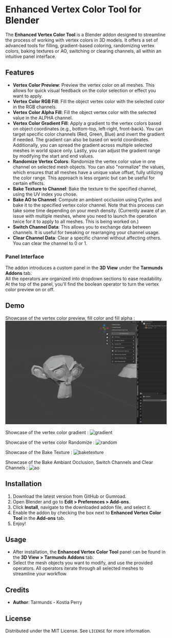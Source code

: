 # Enhanced Vertex Color Tool for Blender

The **Enhanced Vertex Color Tool** is a Blender addon designed to streamline the process of working with vertex colors in 3D models. It offers a set of advanced tools for filling, gradient-based coloring, randomizing vertex colors, baking textures or AO, switching or clearing channels, all within an intuitive panel interface.

## Features

- **Vertex Color Preview**: Preview the vertex color on all meshes. This allows for quick visual feedback on the color selection or effect you want to apply.
- **Vertex Color RGB Fill**: Fill the object vertex color with the selected color in the RGB channels.
- **Vertex Color Alpha Fill**: Fill the object vertex color with the selected value in the ALPHA channel.
- **Vertex Color Gradient Fill**: Apply a gradient to the vertex colors based on object coordinates (e.g., bottom-top, left-right, front-back). You can target specific color channels (Red, Green, Blue) and invert the gradient if needed. The gradient can also be based on world coordinates. Additionally, you can spread the gradient across multiple selected meshes in world space only. Lastly, you can adjust the gradient range by modifying the start and end values.
- **Randomize Vertex Colors**: Randomize the vertex color value in one channel on selected mesh objects. You can also "normalize" the values, which ensures that all meshes have a unique value offset, fully utilizing the color range. This approach is less organic but can be useful for certain effects.
- **Bake Texture to Channel**: Bake the texture to the specified channel, using the UV index you chose.
- **Bake AO to Channel**: Compute an ambient occlusion using Cycles and bake it to the specified vertex color channel. Note that this process can take some time depending on your mesh density. (Currently aware of an issue with multiple meshes, where you need to launch the operation twice for it to apply to all meshes. This is being worked on.)
- **Switch Channel Data**: This allows you to exchange data between channels. It is useful for tweaking or rearranging your channel usage.
- **Clear Channel Data**: Clear a specific channel without affecting others. You can clear the channel to 0 or 1.

### Panel Interface

The addon introduces a custom panel in the **3D View** under the **Tarmunds Addons** tab.  
All the operators are organized into dropdown sections to ease readability.  
At the top of the panel, you'll find the boolean operator to turn the vertex color preview on or off.

## Demo
Showcase of the vertex color preview, fill color and fill alpha :
![seeandapply](https://github.com/Tarmunds/Enhanced_Vertex_Color_Tool/blob/main/Images/VCT_SeeAndApply.gif)

Showcase of the vertex color gradient :
![gradient](https://github.com/Tarmunds/Enhanced_Vertex_Color_Tool/blob/main/Images/VCT_Gradient.gif)

Showcase of the vertex color Randomize :
![random](https://github.com/Tarmunds/Enhanced_Vertex_Color_Tool/blob/main/Images/VCT_Random.gif)

Showcase of the Bake Texture :
![baketexture](https://github.com/Tarmunds/Enhanced_Vertex_Color_Tool/blob/main/Images/VCT_Texture.gif)

Showcase of the Bake Ambiant Occlusion, Switch Channels and Clear Channels :
![ao](https://github.com/Tarmunds/Enhanced_Vertex_Color_Tool/blob/main/Images/VCT_AoSwitchClear.gif)

## Installation

1. Download the latest version from GitHub or Gumroad.
2. Open Blender and go to **Edit > Preferences > Add-ons**.
3. Click **Install**, navigate to the downloaded addon file, and select it.
4. Enable the addon by checking the box next to **Enhanced Vertex Color Tool** in the **Add-ons** tab.
5. Enjoy!

## Usage

- After installation, the **Enhanced Vertex Color Tool** panel can be found in the **3D View > Tarmunds Addons** tab.
- Select the mesh objects you want to modify, and use the provided operators. All operators iterate through all selected meshes to streamline your workflow.

## Credits

- **Author**: Tarmunds - Kostia Perry

## License

Distributed under the MIT License. See `LICENSE` for more information.
